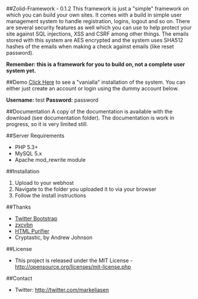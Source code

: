 ##Zolid-Framework - 0.1.2
This framework is just a "simple" framework on which you can build your own sites. It comes with a build in simple user management system to handle registration, logins, logout and so on. There are several security features as well which you can use to help protect your site against SQL injections, XSS and CSRF among other things. The emails stored with this system are AES encrypted and the system uses SHA512 hashes of the emails when making a check against emails (like reset password).

**Remember: this is a framework for you to build on, not a complete user system yet.**

##Demo
[Click Here](http://zolidframe.zolidcore.com) to see a "vanialla" installation of the system.
You can either just create an account or login using the dummy account below.

**Username:** test
**Password:** password

##Documentation
A copy of the documentation is available with the download (see documentation folder).
The documentation is work in progress, so it is very limited still.

##Server Requirements
* PHP 5.3+
* MySQL 5.x
* Apache mod_rewrite module

##Installation
1. Upload to your webhost
2. Navigate to the folder you uploaded it to via your browser
3. Follow the install instructions

##Thanks
* [Twitter Bootstrap](https://github.com/twitter/bootstrap)
* [zxcvbn](https://github.com/lowe/zxcvbn)
* [HTML Purifier](https://github.com/ezyang/htmlpurifier)
* Cryptastic, by Andrew Johnson

##License
* This project is released under the MIT License - http://opensource.org/licenses/mit-license.php

##Contact
* Twitter: http://twitter.com/markeliasen
